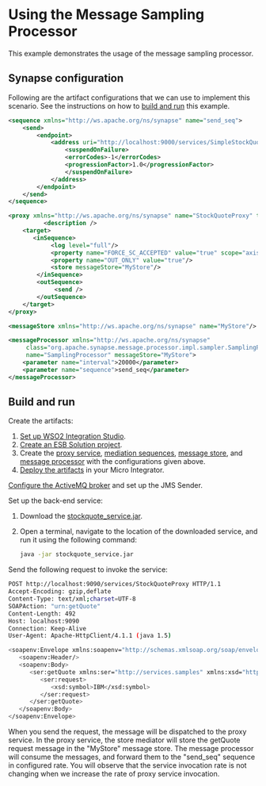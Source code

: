 # Using the Message Sampling Processor
This example demonstrates the usage of the message sampling processor.

## Synapse configuration

Following are the artifact configurations that we can use to implement this scenario. See the instructions on how to [build and run](#build-and-run) this example.

```xml tab='Send Sequence'
<sequence xmlns="http://ws.apache.org/ns/synapse" name="send_seq">
    <send>
        <endpoint>
            <address uri="http://localhost:9000/services/SimpleStockQuoteService">
                <suspendOnFailure>
                <errorCodes>-1</errorCodes>
                <progressionFactor>1.0</progressionFactor>
                </suspendOnFailure>
            </address>
        </endpoint>
    </send>
</sequence>           
```

```xml tab='Proxy Service'
<proxy xmlns="http://ws.apache.org/ns/synapse" name="StockQuoteProxy" transports="https http" startOnLoad="true" trace="disable">
          <description />
    <target>
       <inSequence>
            <log level="full"/>
            <property name="FORCE_SC_ACCEPTED" value="true" scope="axis2"/>
            <property name="OUT_ONLY" value="true"/>
            <store messageStore="MyStore"/>
        </inSequence>
        <outSequence>
             <send />
        </outSequence>
    </target>
</proxy>
```

```xml tab='Message Store'
<messageStore xmlns="http://ws.apache.org/ns/synapse" name="MyStore"/>
```

```xml tab='Message Processor'
<messageProcessor xmlns="http://ws.apache.org/ns/synapse"
     class="org.apache.synapse.message.processor.impl.sampler.SamplingProcessor"
     name="SamplingProcessor" messageStore="MyStore">
    <parameter name="interval">20000</parameter>
    <parameter name="sequence">send_seq</parameter>
</messageProcessor> 
```

## Build and run

Create the artifacts:

1. [Set up WSO2 Integration Studio](../../../../develop/installing-WSO2-Integration-Studio).
2. [Create an ESB Solution project](../../../../develop/creating-projects/#esb-config-project).
3. Create the [proxy service](../../../../develop/creating-artifacts/creating-a-proxy-service), [mediation sequences](../../../../develop/creating-artifacts/creating-reusable-sequences), [message store](../../../../develop/creating-artifacts/creating-a-message-store), and [message processor](../../../../develop/creating-artifacts/creating-a-message-processor) with the configurations given above.
4. [Deploy the artifacts](../../../../develop/deploy-and-run) in your Micro Integrator.

[Configure the ActiveMQ broker](../../../../setup/brokers/configure-with-ActiveMQ) and set up the JMS Sender.

Set up the back-end service:

1. Download the [stockquote_service.jar](https://github.com/wso2-docs/WSO2_EI/blob/master/Back-End-Service/stockquote_service.jar).
2. Open a terminal, navigate to the location of the downloaded service, and run it using the following command:

    ```bash
    java -jar stockquote_service.jar
    ```

Send the following request to invoke the service:

```bash
POST http://localhost:9090/services/StockQuoteProxy HTTP/1.1
Accept-Encoding: gzip,deflate
Content-Type: text/xml;charset=UTF-8
SOAPAction: "urn:getQuote"
Content-Length: 492
Host: localhost:9090
Connection: Keep-Alive
User-Agent: Apache-HttpClient/4.1.1 (java 1.5)

<soapenv:Envelope xmlns:soapenv="http://schemas.xmlsoap.org/soap/envelope/" xmlns:ser="http://services.samples" xmlns:xsd="http://services.samples/xsd">
   <soapenv:Header/>
   <soapenv:Body>
      <ser:getQuote xmlns:ser="http://services.samples" xmlns:xsd="http://services.samples/xsd">
         <ser:request>
            <xsd:symbol>IBM</xsd:symbol>
         </ser:request>
      </ser:getQuote>
   </soapenv:Body>
</soapenv:Envelope>
```

When you send the request, the message will be dispatched to the proxy service. In the proxy service, the store mediator will store the getQuote request message in the "MyStore" message store. The message processor will consume the messages, and forward them to the "send_seq" sequence in configured rate. You will observe that the service invocation rate is not changing when we increase the rate of proxy service invocation.
